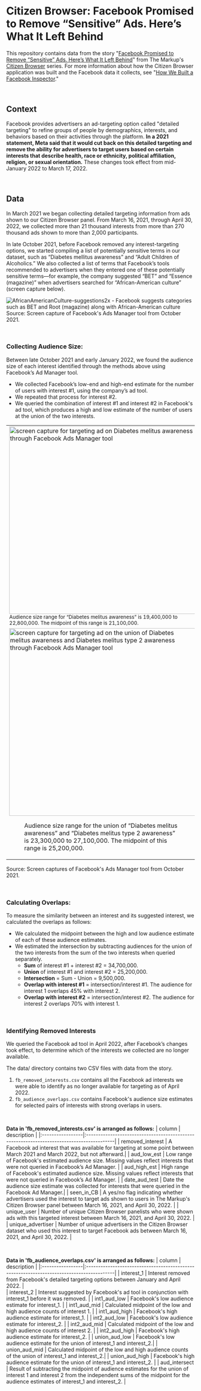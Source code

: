 # Citizen Browser: Facebook Promised to Remove “Sensitive” Ads. Here’s What It Left Behind

This repository contains data from the story "[Facebook Promised to Remove “Sensitive” Ads. Here’s What It Left Behind](https://themarkup.org/citizen-browser/2022/05/12/facebook-promised-to-remove-sensitive-ads-heres-what-it-left-behind)" from The Markup's [Citizen Browser](https://themarkup.org/citizen-browser/) series. For more information about how the Citizen Browser application was built and the Facebook data it collects, see "[How We Built a Facebook Inspector](https://themarkup.org/citizen-browser/2021/01/05/how-we-built-a-facebook-inspector)."

<p>&nbsp;</p>

## Context
Facebook provides advertisers an ad-targeting option called "detailed targeting" to refine groups of people by demographics, interests, and behaviors based on their activities through the platform. **In a 2021 statement, Meta said that it would cut back on this detailed targeting and remove the ability for advertisers to target users based on certain interests that describe health, race or ethnicity, political affiliation, religion, or sexual orientation.** These changes took effect from mid-January 2022 to March 17, 2022.

<p>&nbsp;</p>

## Data

In March 2021 we began collecting detailed targeting information from ads shown to our Citizen Browser panel. From March 16, 2021, through April 30, 2022, we collected more than 21 thousand interests from more than 270 thousand ads shown to more than 2,000 participants.

In late October 2021, before Facebook removed any interest-targeting options, we started compiling a list of potentially sensitive terms in our dataset, such as “Diabetes mellitus awareness” and “Adult Children of Alcoholics.” We also collected a list of terms that Facebook’s tools recommended to advertisers when they entered one of these potentially sensitive terms—for example, the company suggested “BET” and “Essence (magazine)” when advertisers searched for “African-American culture” (screen capture below).

![AfricanAmericanCulture-suggestions2x - Facebook suggests categories such as BET and Root (magazine) along with African-American culture](https://user-images.githubusercontent.com/821717/167681695-76554405-2fc4-48ac-a9d9-7677cfd472dc.png)
Source: Screen capture of Facebook's Ads Manager tool from October 2021.
<p>&nbsp;</p>

### Collecting Audience Size:

Between late October 2021 and early January 2022, we found the audience size of each interest identified through the methods above using Facebook’s Ad Manager tool. 
* We collected Facebook’s low-end and high-end estimate for the number of users with interest #1, using the company’s ad tool.
* We repeated that process for interest #2. 
* We queried the combination of interest #1 and interest #2 in Facebook's ad tool, which produces a high and low estimate of the number of users at the union of the two interests.


<table>
  <tr>
    <td width="50%"><img src="https://user-images.githubusercontent.com/821717/167702953-5918fc29-7b7b-4eb1-8515-6e63872d8ab4.png" alt="screen capture for targeting ad on Diabetes melitus awareness through Facebook Ads Manager tool" height="500"><br/>
    <small>Audience size range for “Diabetes melitus awareness” is 19,400,000 to 22,800,000. The midpoint of this range is 21,100,000.</small></td>
    <td width="50%"><img src="https://user-images.githubusercontent.com/821717/167702972-b7657f44-382c-4180-895c-9e7bda18bdf2.png" alt="screen capture for targeting ad on Diabetes melitus type 2 awareness through Facebook Ads Manager tool" height="500"><br/>
    <small>Audience size range for “Diabetes melitus type 2 awareness” is 12,500,000 to 14,700,000. The midpoint of this range is 13,600,000.</small></td>
  </tr>
  <tr>
    <td width="50%"><img src="https://user-images.githubusercontent.com/821717/167702985-6b70737b-826a-4fd0-9a75-e26298ae3726.png" alt="screen capture for targeting ad on the union of  Diabetes melitus awareness and Diabetes melitus type 2 awareness through Facebook Ads Manager tool" height="500"><br/>
    <figure>Audience size range for the union of “Diabetes melitus awareness” and “Diabetes melitus type 2 awareness” is 23,300,000 to 27,100,000. The midpoint of this range is 25,200,000.</figure></td>
    
  </tr>
  </table>
Source: Screen captures of Facebook's Ads Manager tool from October 2021.


<p>&nbsp;</p>


### Calculating Overlaps:

To measure the similarity between an interest and its suggested interest, we calculated the overlaps as follows:
* We calculated the midpoint between the high and low audience estimate of each of these audience estimates. 
* We estimated the intersection by subtracting audiences for the union of the two interests from the sum of the two interests when queried separately.
  - **Sum** of interest #1 + interest #2 = 34,700,000.
  - **Union** of interest #1 and interest #2 = 25,200,000.
  - **Intersection** = Sum - Union = 9,500,000.
  - **Overlap with interest #1** = intersection/interest #1. The audience for interest 1 overlaps 45% with interest 2.
  - **Overlap with interest #2** = intersection/interest #2. The audience for interest 2 overlaps 70% with interest 1.

<p>&nbsp;</p>

### Identifying Removed Interests

We queried the Facebook ad tool in April 2022, after Facebook’s changes took effect, to determine which of the interests we collected are no longer available.

The data/ directory contains two CSV files with data from the story.

1. `fb_removed_interests.csv` contains all the Facebook ad interests we were able to identify as no longer available for targeting as of April 2022.
2. `fb_audience_overlaps.csv` contains Facebook's audience size estimates for selected pairs of interests with strong overlaps in users. 


<p>&nbsp;</p>
    

**Data in 'fb_removed_interests.csv' is arranged as follows:**
| column           | description                                                                                |
|:-----------------|:------------------------------------------------------------------------------------------|
| removed_interest   | A Facebook ad interest that was available for targeting at some point between March 2021 and March 2022, but not afterward.|
| aud_low_est      | Low range of Facebook's estimated audience size. Missing values reflect interests that were not queried in Facebook’s Ad Manager.  |
| aud_high_est      | High range of Facebook's estimated audience size. Missing values reflect interests that were not queried in Facebook’s Ad Manager. |
| date_aud_test      | Date the audience size estimate was collected for interests that were queried in the Facebook Ad Manager.|
| seen_in_CB      | A yes/no flag indicating whether advertisers used the interest to target  ads shown to users in The Markup's Citizen Browser panel between March 16, 2021, and April 30, 2022.  |
| unique_user      | Number of unique Citizen Browser panelists who were shown ads with this targeted interest between March 16, 2021, and April 30, 2022. |
| unique_advertiser      | Number of unique advertisers in the Citizen Browser dataset who used this interest to target Facebook ads between March 16, 2021, and April 30, 2022. |



    
<p>&nbsp;</p>  


**Data in 'fb_audience_overlaps.csv' is arranged as follows:**
| column           | description                                                                                  |
|:-----------------|:------------------------------------------------------------------------------------------|
| interest_1 | Interest removed from Facebook's detailed targeting options between January and April 2022. |                      
| interest_2 | Interest suggested by Facebook's ad tool in conjunction with interest_1 before it was removed.  |
| int1_aud_low | Facebook's low audience estimate for interest_1. |
| int1_aud_mid | Calculated midpoint of the low and high audience counts of interest 1. |
| int1_aud_high | Facebook's high audience estimate for interest_1. |
| int2_aud_low | Facebook's low audience estimate for interest_2. |
| int2_aud_mid | Calculated midpoint of the low and high audience counts of interest 2. |
| int2_aud_high | Facebook's high audience estimate for interest_2. |
| union_aud_low | Facebook's low audience estimate for the union of interest_1 and interest_2.|
| union_aud_mid | Calculated midpoint of the low and high audience counts of the union of interest_1 and interest_2.|
| union_aud_high | Facebook's high audience estimate for the union of interest_1 and interest_2. |
| aud_intersect | Result of subtracting the midpoint of audience estimates for the union of interest 1 and interest 2 from the independent sums of the midpoint for the audience estimates of interest_1 and interest_2.  |


